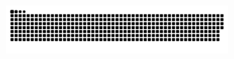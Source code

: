 <picture>
  <source media="(prefers-color-scheme: dark)" srcset="https://raw.githubusercontent.com/KNOXZhao/KNOXZhao/output/github-contribution-grid-snake-dark.svg">
  <source media="(prefers-color-scheme: light)" srcset="https://raw.githubusercontent.com/KNOXZhao/KNOXZhao/output/github-contribution-grid-snake.svg">
  <img alt="github contribution grid snake animation" src="https://raw.githubusercontent.com/KNOXZhao/KNOXZhao/output/github-contribution-grid-snake.svg">
</picture>
